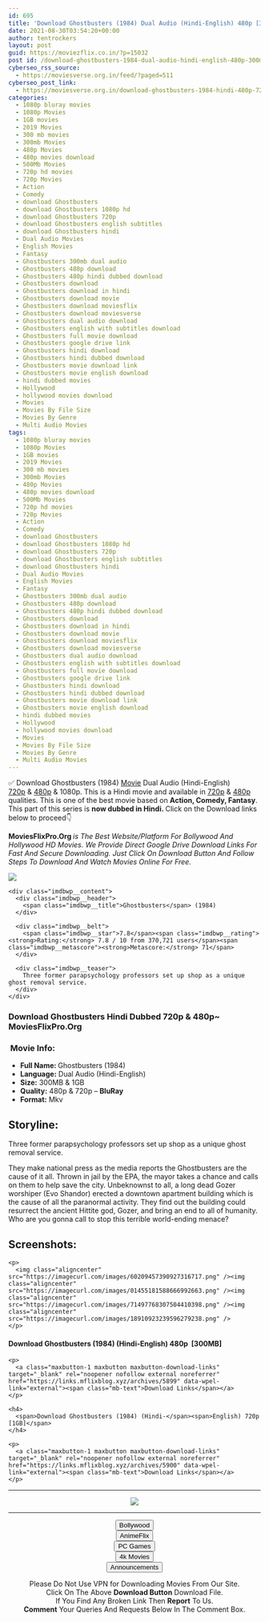 ```yaml
---
id: 695
title: 'Download Ghostbusters (1984) Dual Audio (Hindi-English) 480p [300MB] || 720p [1GB]'
date: 2021-08-30T03:54:20+00:00
author: tentrockers
layout: post
guid: https://moviezflix.co.in/?p=15032
post id: /download-ghostbusters-1984-dual-audio-hindi-english-480p-300mb-720p-1gb/
cyberseo_rss_source:
  - https://moviesverse.org.in/feed/?paged=511
cyberseo_post_link:
  - https://moviesverse.org.in/download-ghostbusters-1984-hindi-480p-720p/
categories:
  - 1080p bluray movies
  - 1080p Movies
  - 1GB movies
  - 2019 Movies
  - 300 mb movies
  - 300mb Movies
  - 480p Movies
  - 480p movies download
  - 500Mb Movies
  - 720p hd movies
  - 720p Movies
  - Action
  - Comedy
  - download Ghostbusters
  - download Ghostbusters 1080p hd
  - download Ghostbusters 720p
  - download Ghostbusters english subtitles
  - download Ghostbusters hindi
  - Dual Audio Movies
  - English Movies
  - Fantasy
  - Ghostbusters 300mb dual audio
  - Ghostbusters 480p download
  - Ghostbusters 480p hindi dubbed download
  - Ghostbusters download
  - Ghostbusters download in hindi
  - Ghostbusters download movie
  - Ghostbusters download moviesflix
  - Ghostbusters download moviesverse
  - Ghostbusters dual audio download
  - Ghostbusters english with subtitles download
  - Ghostbusters full movie download
  - Ghostbusters google drive link
  - Ghostbusters hindi download
  - Ghostbusters hindi dubbed download
  - Ghostbusters movie download link
  - Ghostbusters movie english download
  - hindi dubbed movies
  - Hollywood
  - hollywood movies download
  - Movies
  - Movies By File Size
  - Movies By Genre
  - Multi Audio Movies
tags:
  - 1080p bluray movies
  - 1080p Movies
  - 1GB movies
  - 2019 Movies
  - 300 mb movies
  - 300mb Movies
  - 480p Movies
  - 480p movies download
  - 500Mb Movies
  - 720p hd movies
  - 720p Movies
  - Action
  - Comedy
  - download Ghostbusters
  - download Ghostbusters 1080p hd
  - download Ghostbusters 720p
  - download Ghostbusters english subtitles
  - download Ghostbusters hindi
  - Dual Audio Movies
  - English Movies
  - Fantasy
  - Ghostbusters 300mb dual audio
  - Ghostbusters 480p download
  - Ghostbusters 480p hindi dubbed download
  - Ghostbusters download
  - Ghostbusters download in hindi
  - Ghostbusters download movie
  - Ghostbusters download moviesflix
  - Ghostbusters download moviesverse
  - Ghostbusters dual audio download
  - Ghostbusters english with subtitles download
  - Ghostbusters full movie download
  - Ghostbusters google drive link
  - Ghostbusters hindi download
  - Ghostbusters hindi dubbed download
  - Ghostbusters movie download link
  - Ghostbusters movie english download
  - hindi dubbed movies
  - Hollywood
  - hollywood movies download
  - Movies
  - Movies By File Size
  - Movies By Genre
  - Multi Audio Movies
---
```

<div class="thecontent clearfix">
  <p>
    ✅ Download Ghostbusters (1984) <a href="https://moviesverse.org.in/category/movies/" data-wpel-link="internal">Movie</a> Dual Audio (Hindi-English) <a href="https://moviesverse.org.in/720p-movies/" data-wpel-link="internal">720p</a>&nbsp;&&nbsp;<a href="https://moviesverse.org.in/480p-movies/" data-wpel-link="internal">480p</a> & 1080p. This is a Hindi movie and available in <a href="https://moviesverse.org.in/720p-movies/" data-wpel-link="internal">720p</a>&nbsp;&&nbsp;<a href="https://moviesverse.org.in/480p-movies/" data-wpel-link="internal">480p</a> qualities. This is one of the best movie based on <strong>Action, Comedy, Fantasy</strong>. This part of this series is <strong>now dubbed in <span>Hindi.&nbsp;</span></strong><span>Click on the Download links below to proceed👇</span>
  </p>
  
  <p>
    <strong><span>MoviesFlixPro.Org&nbsp;</span></strong><em>is The Best Website/Platform For Bollywood And Hollywood HD Movies. We Provide Direct Google Drive Download Links For Fast And Secure Downloading. Just Click On Download Button And Follow Steps To&nbsp;Download And Watch Movies Online For Free.</em>
  </p>
  
  <div class="imdbwp imdbwp--movie dark">
    <div class="imdbwp__thumb">
      <a class="imdbwp__link" target="_blank" title="Ghostbusters" href="https://www.imdb.com/title/tt0087332/" rel="nofollow external noopener noreferrer" data-wpel-link="external"><img class="imdbwp__img" src="https://m.media-amazon.com/images/M/MV5BMTkxMjYyNzgwMl5BMl5BanBnXkFtZTgwMTE3MjYyMTE@._V1_SX300.jpg" /></a>
    </div>
    
    <div class="imdbwp__content">
      <div class="imdbwp__header">
        <span class="imdbwp__title">Ghostbusters</span> (1984)
      </div>
      
      <div class="imdbwp__belt">
        <span class="imdbwp__star">7.8</span><span class="imdbwp__rating"><strong>Rating:</strong> 7.8 / 10 from 370,721 users</span><span class="imdbwp__metascore"><strong>Metascore:</strong> 71</span>
      </div>
      
      <div class="imdbwp__teaser">
        Three former parapsychology professors set up shop as a unique ghost removal service.
      </div>
    </div>
  </div>
  
  <h3>
    <span>Download Ghostbusters Hindi Dubbed 720p & 480p~ MoviesFlixPro.Org</span>
  </h3>
  
  <h3>
    <span>&nbsp;Movie Info:&nbsp;</span>
  </h3>
  
  <ul>
    <li>
      <strong>Full Name: </strong>Ghostbusters (1984)
    </li>
    <li>
      <strong>Language:</strong> Dual Audio (Hindi-English)
    </li>
    <li>
      <strong>Size:</strong> 300MB & 1GB
    </li>
    <li>
      <strong>Quality:</strong> 480p & 720p – <span><strong>BluRay</strong></span>
    </li>
    <li>
      <strong>Format:</strong>&nbsp;Mkv
    </li>
  </ul>
  
  <h2>
    <span>Storyline:</span>
  </h2>
  
  <p>
    Three former parapsychology professors set up shop as a unique ghost removal service.
  </p>
  
  <div>
    They make national press as the media reports the Ghostbusters are the cause of it all. Thrown in jail by the EPA, the mayor takes a chance and calls on them to help save the city. Unbeknownst to all, a long dead Gozer worshiper (Evo Shandor) erected a downtown apartment building which is the cause of all the paranormal activity. They find out the building could resurrect the ancient Hittite god, Gozer, and bring an end to all of humanity. Who are you gonna call to stop this terrible world-ending menace?
  </div>
  
  <div class="summary_text">
    <h2>
      <span>Screenshots:</span>
    </h2>
    
    <p>
      <img class="aligncenter" src="https://imagecurl.com/images/60209457390927316717.png" /><img class="aligncenter" src="https://imagecurl.com/images/01455181588666992663.png" /><img class="aligncenter" src="https://imagecurl.com/images/71497768307504410398.png" /><img class="aligncenter" src="https://imagecurl.com/images/18910923239596279238.png" />
    </p>
  </div>
  
  <div class="inline canwrap">
    <h4>
      <span>Download Ghostbusters (1984) (Hindi-English) </span><span>480p&nbsp; [300MB]</span>
    </h4>
    
    <p>
      <a class="maxbutton-1 maxbutton maxbutton-download-links" target="_blank" rel="noopener nofollow external noreferrer" href="https://links.mflixblog.xyz/archives/5899" data-wpel-link="external"><span class="mb-text">Download Links</span></a>
    </p>
    
    <h4>
      <span>Download Ghostbusters (1984) (Hindi-</span><span>English) 720p [1GB]</span>
    </h4>
    
    <p>
      <a class="maxbutton-1 maxbutton maxbutton-download-links" target="_blank" rel="noopener nofollow external noreferrer" href="https://links.mflixblog.xyz/archives/5900" data-wpel-link="external"><span class="mb-text">Download Links</span></a>
    </p>
  </div>
</div>

<center>
  </p> 
  
  <hr />
  
  <p>
    <a href="http://gdrivepro.xyz/join.php" data-wpel-link="external" target="_blank" rel="nofollow external noopener noreferrer"><img src="https://i.imgur.com/FhMdWdW.png" /></a>
  </p>
  
  <hr />
  
  <p>
    <a href="https://dogemovies.xyz" target="_blank" data-wpel-link="external" rel="nofollow external noopener noreferrer"><button class="button button5">Bollywood</button></a><br /> <a href="https://animeflix.in" target="_blank" data-wpel-link="external" rel="nofollow external noopener noreferrer"><button class="button button5">AnimeFlix</button></a><br /> <a href="https://gamesflix.net/" target="_blank" data-wpel-link="external" rel="nofollow external noopener noreferrer"><button class="button button5">PC Games</button></a><br /> <a href="https://uhdmovies.in" target="_blank" data-wpel-link="external" rel="nofollow external noopener noreferrer"><button class="button button5">4k Movies</button></a><br /> <a href="https://moviesverse.org.in/announcements/" target="_blank" data-wpel-link="internal" rel="noopener"><button class="button button5">Announcements</button></a>
  </p>
  
  <div class="alert alert-danger">
    Please Do Not Use VPN for Downloading Movies From Our Site.
  </div>
  
  <div class="alert alert-success">
    Click On The Above <strong>Download Button</strong> Download File.
  </div>
  
  <div class="alert alert-warning">
    If You Find Any Broken Link Then <strong>Report</strong> To Us.
  </div>
  
  <div class="alert alert-info">
    <strong>Comment</strong> Your Queries And Requests Below In The Comment Box.
  </div>
  
  <p>
    </center>
  </p>